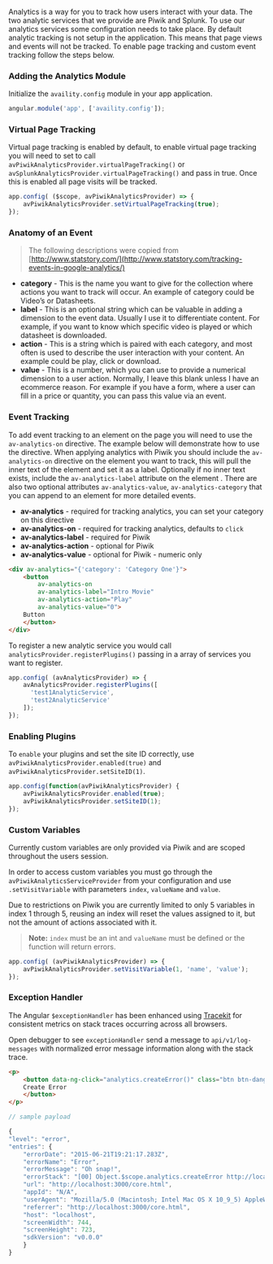 Analytics is a way for you to track how users interact with your data. The two analytic services that we provide are Piwik and Splunk.  To use our analytics services some configuration needs to take place. By default analytic tracking is not setup in the application. This means that page views and events will not be tracked. To enable page tracking and custom event tracking follow the steps below.

### Adding the Analytics Module

Initialize the `availity.config` module in your app application. 

```javascript
angular.module('app', ['availity.config']);
```

### Virtual Page Tracking

Virtual page tracking is enabled by default, to enable virtual page tracking you will need to set to call `avPiwikAnalyticsProvider.virtualPageTracking()` or `avSplunkAnalyticsProvider.virtualPageTracking()` and pass in true. Once this is enabled all page visits will be tracked.
</div>

```javascript
app.config( ($scope, avPiwikAnalyticsProvider) => {
    avPiwikAnalyticsProvider.setVirtualPageTracking(true);
});
```

### Anatomy of an Event

> The following descriptions were copied from [http://www.statstory.com/](http://www.statstory.com/tracking-events-in-google-analytics/)

* **category** - This is the name you want to give for the collection where actions you want to track will occur. An example of category could be Video’s or Datasheets.
* **label** - This is an optional string which can be valuable in adding a dimension to the event data. Usually I use it to differentiate content. For example, if you want to know which specific video is played or which datasheet is downloaded.
* **action** - This is a string which is paired with each category, and most often is used to describe the user interaction with your content. An example could be play, click or download.
* **value** - This is a number, which you can use to provide a numerical dimension to a user action. Normally, I leave this blank unless I have an ecommerce reason. For example if you have a form, where a user can fill in a price or quantity, you can pass this value via an event.

### Event Tracking

To add event tracking to an element on the page you will need to use the `av-analytics-on` directive. The example below will demonstrate how to use the directive. When applying analytics with Piwik you should include the `av-analytics-on` directive on the element you want to track, this will pull the inner text of the element and set it as a label. Optionally if no inner text exists, include the `av-analytics-label` attribute on the element . There are also two optional attributes `av-analytics-value`, `av-analytics-category` that you can append to an element for more detailed events.

* **av-analytics** - required for tracking analytics, you can set your category on this directive
* **av-analytics-on** - required for tracking analytics, defaults to `click`
* **av-analytics-label** - required for Piwik
* **av-analytics-action** - optional for Piwik
* **av-analytics-value** - optional for Piwik - numeric only

</div>

```html
<div av-analytics="{'category': 'Category One'}">
    <button
        av-analytics-on
        av-analytics-label="Intro Movie"
        av-analytics-action="Play"
        av-analytics-value="0">
    Button
    </button>
</div>
```

To register a new analytic service you would call `analyticsProvider.registerPlugins()` passing in a array of services you want to register.

```javascript
app.config( (avAnalyticsProvider) => {
    avAnalyticsProvider.registerPlugins([
      'test1AnalyticService',
      'test2AnalyticService'
    ]);
});
```
### Enabling Plugins

To `enable` your plugins and set the site ID correctly, use `avPiwikAnalyticsProvider.enabled(true)` and `avPiwikAnalyticsProvider.setSiteID(1)`.

```javascript
app.config(function(avPiwikAnalyticsProvider) {
    avPiwikAnalyticsProvider.enabled(true);
    avPiwikAnalyticsProvider.setSiteID(1);
});
```

### Custom Variables

Currently custom variables are only provided via Piwik and are scoped throughout the users session.

In order to access custom variables you must go through the `avPiwikAnalyticsServiceProvider` from your configuration and use `.setVisitVariable` with parameters `index`, `valueName` and `value`.

Due to restrictions on Piwik you are currently limited to only 5 variables in index 1 through 5, reusing an index will reset the values assigned to it, but not the amount of actions associated with it.

> **Note:** `index` must be an int and `valueName` must be defined or the function will return errors.

```javascript
app.config( (avPiwikAnalyticsProvider) => {
    avPiwikAnalyticsProvider.setVisitVariable(1, 'name', 'value');
});
```

### Exception Handler

The Angular `$exceptionHandler` has been enhanced using [Tracekit](https://github.com/csnover/TraceKit) for consistent metrics on stack traces occurring across all browsers.

Open debugger to see `exceptionHandler` send a message to `api/v1/log-messages` with normalized error message information along with the stack trace.

```html
<p>
    <button data-ng-click="analytics.createError()" class="btn btn-danger">
    Create Error
    </button>
</p>
```

```javascript
// sample payload

{
"level": "error",
"entries": {
    "errorDate": "2015-06-21T19:21:17.283Z",
    "errorName": "Error",
    "errorMessage": "Oh snap!",
    "errorStack": "[00] Object.$scope.analytics.createError http://localhost:3000/js/docs-demos.js:46:15\n[01] Parser.functionCall http://cdnjs.cloudflare.com/ajax/libs/angular.js/1.5.0/angular.js:10903:21\n[02] ngEventDirectives.(anonymous function).compile.element.on.callback http://cdnjs.cloudflare.com/ajax/libs/angular.js/1.5.0/angular.js:19259:17\n[03] Scope.$get.Scope.$eval http://cdnjs.cloudflare.com/ajax/libs/angular.js/1.5.0/angular.js:12811:28\n[04] Scope.$get.Scope.$apply http://cdnjs.cloudflare.com/ajax/libs/angular.js/1.5.0/angular.js:12909:23\n[05] HTMLButtonElement.&lt;anonymous&gt; http://cdnjs.cloudflare.com/ajax/libs/angular.js/1.5.0/angular.js:19264:23\n[06] HTMLButtonElement.m.event.dispatch http://ajax.googleapis.com/ajax/libs/jquery/1.11.1/jquery.min.js:3:8436\n[07] HTMLButtonElement.m.event.add.r.handle http://ajax.googleapis.com/ajax/libs/jquery/1.11.1/jquery.min.js:3:5146",
    "url": "http://localhost:3000/core.html",
    "appId": "N/A",
    "userAgent": "Mozilla/5.0 (Macintosh; Intel Mac OS X 10_9_5) AppleWebKit/537.36 (KHTML, like Gecko) Chrome/43.0.2357.81 Safari/537.36",
    "referrer": "http://localhost:3000/core.html",
    "host": "localhost",
    "screenWidth": 744,
    "screenHeight": 723,
    "sdkVersion": "v0.0.0"
    }
}

```
